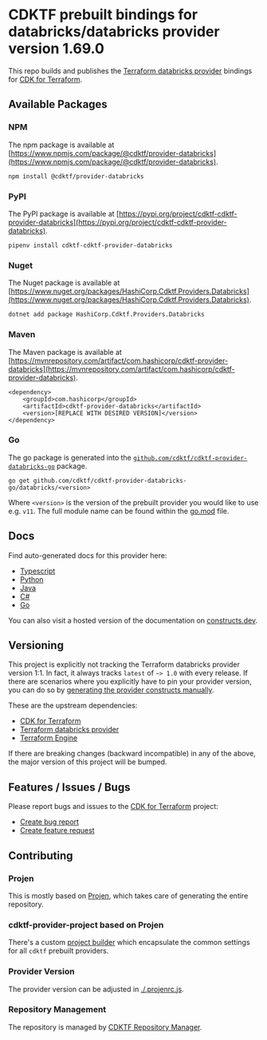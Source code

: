 # CDKTF prebuilt bindings for databricks/databricks provider version 1.69.0

This repo builds and publishes the [Terraform databricks provider](https://registry.terraform.io/providers/databricks/databricks/1.69.0/docs) bindings for [CDK for Terraform](https://cdk.tf).

## Available Packages

### NPM

The npm package is available at [https://www.npmjs.com/package/@cdktf/provider-databricks](https://www.npmjs.com/package/@cdktf/provider-databricks).

`npm install @cdktf/provider-databricks`

### PyPI

The PyPI package is available at [https://pypi.org/project/cdktf-cdktf-provider-databricks](https://pypi.org/project/cdktf-cdktf-provider-databricks).

`pipenv install cdktf-cdktf-provider-databricks`

### Nuget

The Nuget package is available at [https://www.nuget.org/packages/HashiCorp.Cdktf.Providers.Databricks](https://www.nuget.org/packages/HashiCorp.Cdktf.Providers.Databricks).

`dotnet add package HashiCorp.Cdktf.Providers.Databricks`

### Maven

The Maven package is available at [https://mvnrepository.com/artifact/com.hashicorp/cdktf-provider-databricks](https://mvnrepository.com/artifact/com.hashicorp/cdktf-provider-databricks).

```
<dependency>
    <groupId>com.hashicorp</groupId>
    <artifactId>cdktf-provider-databricks</artifactId>
    <version>[REPLACE WITH DESIRED VERSION]</version>
</dependency>
```

### Go

The go package is generated into the [`github.com/cdktf/cdktf-provider-databricks-go`](https://github.com/cdktf/cdktf-provider-databricks-go) package.

`go get github.com/cdktf/cdktf-provider-databricks-go/databricks/<version>`

Where `<version>` is the version of the prebuilt provider you would like to use e.g. `v11`. The full module name can be found
within the [go.mod](https://github.com/cdktf/cdktf-provider-databricks-go/blob/main/databricks/go.mod#L1) file.

## Docs

Find auto-generated docs for this provider here:

* [Typescript](./docs/API.typescript.md)
* [Python](./docs/API.python.md)
* [Java](./docs/API.java.md)
* [C#](./docs/API.csharp.md)
* [Go](./docs/API.go.md)

You can also visit a hosted version of the documentation on [constructs.dev](https://constructs.dev/packages/@cdktf/provider-databricks).

## Versioning

This project is explicitly not tracking the Terraform databricks provider version 1:1. In fact, it always tracks `latest` of `~> 1.0` with every release. If there are scenarios where you explicitly have to pin your provider version, you can do so by [generating the provider constructs manually](https://cdk.tf/imports).

These are the upstream dependencies:

* [CDK for Terraform](https://cdk.tf)
* [Terraform databricks provider](https://registry.terraform.io/providers/databricks/databricks/1.69.0)
* [Terraform Engine](https://terraform.io)

If there are breaking changes (backward incompatible) in any of the above, the major version of this project will be bumped.

## Features / Issues / Bugs

Please report bugs and issues to the [CDK for Terraform](https://cdk.tf) project:

* [Create bug report](https://cdk.tf/bug)
* [Create feature request](https://cdk.tf/feature)

## Contributing

### Projen

This is mostly based on [Projen](https://github.com/projen/projen), which takes care of generating the entire repository.

### cdktf-provider-project based on Projen

There's a custom [project builder](https://github.com/cdktf/cdktf-provider-project) which encapsulate the common settings for all `cdktf` prebuilt providers.

### Provider Version

The provider version can be adjusted in [./.projenrc.js](./.projenrc.js).

### Repository Management

The repository is managed by [CDKTF Repository Manager](https://github.com/cdktf/cdktf-repository-manager/).
